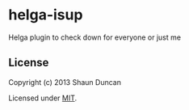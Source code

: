 # helga-isup

Helga plugin to check down for everyone or just me

## License

Copyright (c) 2013 Shaun Duncan

Licensed under [MIT](https://github.com/shaunduncan/helga-isup/blob/master/LICENSE).
